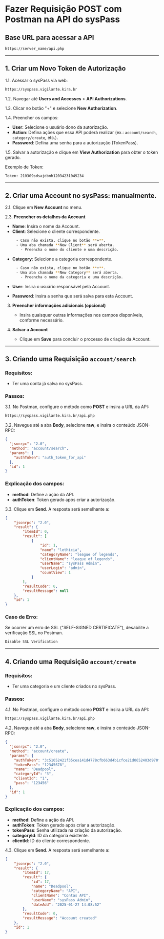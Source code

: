 # Fazer Requisição POST com Postman na API do sysPass

## Base URL para acessar a API

```bash
https://server_name/api.php
```

---

## 1. Criar um Novo Token de Autorização

1.1. Acessar o sysPass via web:

```bash
https://syspass.vigilante.kira.br
```

1.2. Navegar até **Users and Accesses** > **API Authorizations**.

1.3. Clicar no botão "+" e selecione **New Authorization**.

1.4. Preencher os campos:

- **User**: Selecione o usuário dono da autorização.
- **Action**: Defina ações que essa API poderá realizar (ex.: `account/search`, `category/create`, etc.).
- **Password**: Defina uma senha para a autorização (TokenPass).

1.5. Salvar a autorização e clique em **View Authorization** para obter o token gerado.

Exemplo de Token:

```bash
Token: 210309sdsajdbnh12034231049234
```

---

## 2. Criar uma Account no sysPass: manualmente.

2.1. Clique em **New Account** no menu.

2.3. **Preencher os detalhes da Account**  

   - **Name**: Insira o nome da Account.  
   - **Client**: Selecione o cliente correspondente.
```bash
     - Caso não exista, clique no botão **+**.  
     - Uma aba chamada **New Client** será aberta.  
       - Preencha o nome do cliente e uma descrição.
```

   - **Category**: Selecione a categoria correspondente.
```bash
     - Caso não exista, clique no botão **+**.  
     - Uma aba chamada **New Category** será aberta.  
       - Preencha o nome da categoria e uma descrição.
```

   - **User**: Insira o usuário responsável pela Account.  

   - **Password**: Insira a senha que será salva para esta Account.  

3. **Preencher informações adicionais (opcional)**  
   - Insira quaisquer outras informações nos campos disponíveis, conforme necessário.

4. **Salvar a Account**  
   - Clique em **Save** para concluir o processo de criação da Account.
   
---

## 3. Criando uma Requisição `account/search`

### Requisitos:
- Ter uma conta já salva no sysPass.

### Passos:

3.1. No Postman, configure o método como **POST** e insira a URL da API:

```bash
https://syspass.vigilante.kira.br/api.php
```

3.2. Navegue até a aba **Body**, selecione **raw**, e insira o conteúdo JSON-RPC:

```json
{
  "jsonrpc": "2.0",
  "method": "account/search",
  "params": {
    "authToken": "auth_token_for_api"
  },
  "id": 1
}
```

### Explicação dos campos:
- **method**: Define a ação da API.
- **authToken**: Token gerado após criar a autorização.

3.3. Clique em **Send**. A resposta será semelhante a:

```json
{
    "jsonrpc": "2.0",
    "result": {
        "itemId": 0,
        "result": [
            {
                "id": 1,
                "name": "lethicia",
                "categoryName": "league of legends",
                "clientName": "league of legends",
                "userName": "sysPass Admin",
                "userLogin": "admin",
                "countView": 1
            }
        ],
        "resultCode": 0,
        "resultMessage": null
    },
    "id": 1
}
```

### Caso de Erro:
Se ocorrer um erro de SSL ("SELF-SIGNED CERTIFICATE"), desabilite a verificação SSL no Postman.

```bash
Disable SSL Verification
```

---

## 4. Criando uma Requisição `account/create`

### Requisitos:
- Ter uma categoria e um cliente criados no sysPass.

### Passos:

4.1. No Postman, configure o método como **POST** e insira a URL da API:

```bash
https://syspass.vigilante.kira.br/api.php
```

4.2. Navegue até a aba **Body**, selecione **raw**, e insira o conteúdo JSON-RPC:

```json
{
  "jsonrpc": "2.0",
  "method": "account/create",
  "params": {
    "authToken": "3c51052421f35cea141d4778cfb663d4b1cfce21d0652403d970fa6673b1265c",
    "tokenPass": "12345678",
    "name": "Deadpool",
    "categoryId": "3",
    "clientId": "1",
    "pass": "123456"
  },
  "id": 1
}
```

### Explicação dos campos:
- **method**: Define a ação da API.
- **authToken**: Token gerado após criar a autorização.
- **tokenPass**: Senha utilizada na criação da autorização.
- **categoryId**: ID da categoria existente.
- **clientId**: ID do cliente correspondente.

4.3. Clique em **Send**. A resposta será semelhante a:

```json
{
    "jsonrpc": "2.0",
    "result": {
        "itemId": 17,
        "result": {
            "id": 17,
            "name": "Deadpool",
            "categoryName": "API",
            "clientName": "Contas API",
            "userName": "sysPass Admin",
            "dateAdd": "2025-01-27 14:08:52"
        },
        "resultCode": 0,
        "resultMessage": "Account created"
    },
    "id": 1
}
```

